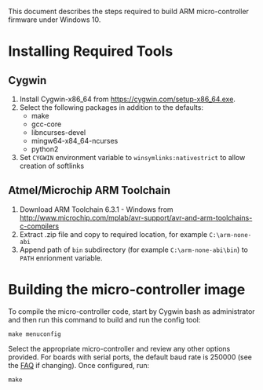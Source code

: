 This document describes the steps required to build ARM micro-controller firmware under Windows 10.

Installing Required Tools
=========================

## Cygwin ##
1. Install Cygwin-x86_64 from https://cygwin.com/setup-x86_64.exe.
2. Select the following packages in addition to the defaults:
    * make
    * gcc-core
    * libncurses-devel
    * mingw64-x84_64-ncurses
    * python2
3. Set `CYGWIN` environment variable to `winsymlinks:nativestrict` to allow creation of softlinks

## Atmel/Microchip ARM Toolchain ##

1. Download ARM Toolchain 6.3.1 - Windows from http://www.microchip.com/mplab/avr-support/avr-and-arm-toolchains-c-compilers
2. Extract .zip file and copy to required location, for example `C:\arm-none-abi`
3. Append path of `bin` subdirectory (for example `C:\arm-none-abi\bin`) to `PATH` enrionment variable.


Building the micro-controller image
===================================

To compile the micro-controller code, start by Cygwin bash as administrator and then run this command to build and run the config tool:

```
make menuconfig
```

Select the appropriate micro-controller and review any other options
provided. For boards with serial ports, the default baud rate is
250000 (see the [FAQ](FAQ.md#how-do-i-change-the-serial-baud-rate) if
changing). Once configured, run:

```
make
```

